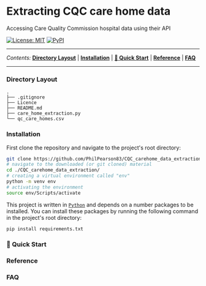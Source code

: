 # Extracting CQC care home data
Accessing Care Quality Commission hospital data using their API

<a href="https://github.com/PhilPearson83/CQC_carehome_data_extraction/blob/main/LICENSE"><img alt="License: MIT"                                                               src="https://img.shields.io/github/license/PhilPearson83/CQC_carehome_data_extraction"></a>
<a href="https://github.com/PhilPearson83/CQC_carehome_data_extraction"><img alt="PyPI" src="https://img.shields.io/badge/python-3.7+-blue.svg"></a>

---

_Contents:_ **[Directory Layout](#Directory-Layout)** | **[Installation](#installation)** | **[🚀 Quick Start](#-quick-start)** | **[Reference](#reference)** | **[FAQ](#faq)**

---

### Directory Layout

```
.
├── .gitignore
├── Licence
├── README.md
├── care_home_extraction.py
└── qc_care_homes.csv
```

### Installation
First clone the repository and navigate to the project's root directory:
```bash
git clone https://github.com/PhilPearson83/CQC_carehome_data_extraction.git
# navigate to the downloaded (or git cloned) material
cd ./CQC_carehome_data_extraction/
# creating a virtual environment called "env"
python -m venv env
# activating the environment
source env/Scripts/activate
```

This project is written in [`Python`](https://www.python.org/) and depends on a number packages to be installed. You can install these packages by running the following command in the project's root directory:

```bash
pip install requirements.txt 
```
### 🚀 Quick Start
### Reference
### FAQ
